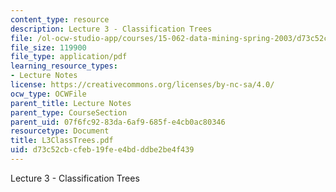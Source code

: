 ```yaml
---
content_type: resource
description: Lecture 3 - Classification Trees
file: /ol-ocw-studio-app/courses/15-062-data-mining-spring-2003/d73c52cbcfeb19fee4bdddbe2be4f439_L3ClassTrees.pdf
file_size: 119900
file_type: application/pdf
learning_resource_types:
- Lecture Notes
license: https://creativecommons.org/licenses/by-nc-sa/4.0/
ocw_type: OCWFile
parent_title: Lecture Notes
parent_type: CourseSection
parent_uid: 07f6fc92-83da-6af9-685f-e4cb0ac80346
resourcetype: Document
title: L3ClassTrees.pdf
uid: d73c52cb-cfeb-19fe-e4bd-ddbe2be4f439
---
```

Lecture 3 - Classification Trees